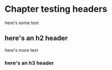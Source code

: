 # Chapter testing headers

here's some text

## here's an h2 header

here's more text

### here's an h3 header